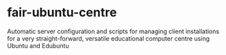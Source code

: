 fair-ubuntu-centre
==================

Automatic server configuration and scripts for managing client installations for a very straight-forward, versatile educational computer centre using Ubuntu and Edubuntu
